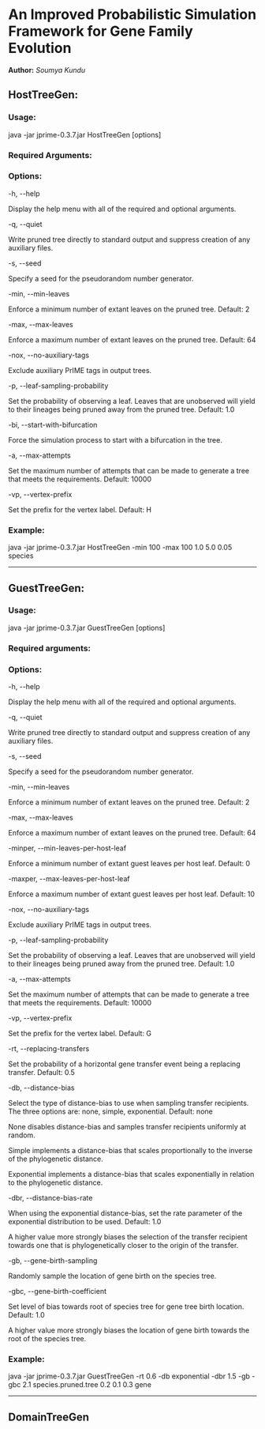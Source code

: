 # An Improved Probabilistic Simulation Framework for Gene Family Evolution

**Author:** *Soumya Kundu*

## HostTreeGen:

### Usage:

java -jar jprime-0.3.7.jar HostTreeGen [options] <time interval> <birth rate> <death rate> <out prefix>

### Required Arguments:

<time interval> <birth rate> <death rate> <output prefix>

### Options:

-h, --help

Display the help menu with all of the required and optional arguments.

-q, --quiet

Write pruned tree directly to standard output and suppress creation of any auxiliary files.

-s, --seed

Specify a seed for the pseudorandom number generator.

-min, --min-leaves

Enforce a minimum number of extant leaves on the pruned tree. Default: 2

-max, --max-leaves

Enforce a maximum number of extant leaves on the pruned tree. Default: 64

-nox, --no-auxiliary-tags

Exclude auxiliary PrIME tags in output trees.

-p, --leaf-sampling-probability

Set the probability of observing a leaf. Leaves that are unobserved will yield to their lineages being pruned away from the pruned tree. Default: 1.0

-bi, --start-with-bifurcation

Force the simulation process to start with a bifurcation in the tree.

-a, --max-attempts

Set the maximum number of attempts that can be made to generate a tree that meets the requirements. Default: 10000

-vp, --vertex-prefix

Set the prefix for the vertex label. Default: H

### Example:

java -jar jprime-0.3.7.jar HostTreeGen -min 100 -max 100 1.0 5.0 0.05 species

---

## GuestTreeGen:

### Usage:

java -jar jprime-0.3.7.jar GuestTreeGen [options] <host tree> <dup rate> <loss rate> <trans rate> <out prefix>

### Required arguments:

<host tree file or string> <duplication rate> <loss rate> <transfer rate> <output prefix>

### Options:

-h, --help

Display the help menu with all of the required and optional arguments.

-q, --quiet

Write pruned tree directly to standard output and suppress creation of any auxiliary files.

-s, --seed

Specify a seed for the pseudorandom number generator.

-min, --min-leaves

Enforce a minimum number of extant leaves on the pruned tree. Default: 2

-max, --max-leaves

Enforce a maximum number of extant leaves on the pruned tree. Default: 64

-minper, --min-leaves-per-host-leaf

Enforce a minimum number of extant guest leaves per host leaf. Default: 0

-maxper, --max-leaves-per-host-leaf

Enforce a maximum number of extant guest leaves per host leaf. Default: 10

-nox, --no-auxiliary-tags

Exclude auxiliary PrIME tags in output trees.

-p, --leaf-sampling-probability

Set the probability of observing a leaf. Leaves that are unobserved will yield to their lineages being pruned away from the pruned tree. Default: 1.0

-a, --max-attempts

Set the maximum number of attempts that can be made to generate a tree that meets the requirements. Default: 10000

-vp, --vertex-prefix

Set the prefix for the vertex label. Default: G

-rt, --replacing-transfers

Set the probability of a horizontal gene transfer event being a replacing transfer. Default: 0.5

-db, --distance-bias

Select the type of distance-bias to use when sampling transfer recipients. The three options are: none, simple, exponential. Default: none

None disables distance-bias and samples transfer recipients uniformly at random.

Simple implements a distance-bias that scales proportionally to the inverse of the phylogenetic distance.

Exponential implements a distance-bias that scales exponentially in relation to the phylogenetic distance.

-dbr, --distance-bias-rate

When using the exponential distance-bias, set the rate parameter of the exponential distribution to be used. Default: 1.0

A higher value more strongly biases the selection of the transfer recipient towards one that is phylogenetically closer to the origin of the transfer.

-gb, --gene-birth-sampling

Randomly sample the location of gene birth on the species tree.

-gbc, --gene-birth-coefficient

Set level of bias towards root of species tree for gene tree birth location. Default: 1.0

A higher value more strongly biases the location of gene birth towards the root of the species tree.

### Example:

java -jar jprime-0.3.7.jar GuestTreeGen -rt 0.6 -db exponential -dbr 1.5 -gb -gbc 2.1 species.pruned.tree 0.2 0.1 0.3 gene

---

## DomainTreeGen


